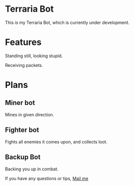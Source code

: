 # Terraria Bot #
This is my Terraria Bot, which is currently under development.


# Features #
Standing still, looking stupid.

Receiving packets.

# Plans #

## Miner bot ##
Mines in given direction.


## Fighter bot ##
Fights all enemies it comes upon,
and collects loot.


## Backup Bot ##
Backing you up in combat.


If you have any questions or tips,
[Mail me](mailto:lasse.skogland@gmail.com)